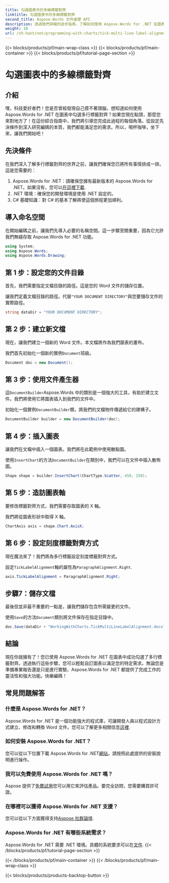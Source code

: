 ```yaml
---
title: 勾選圖表中的多線標籤對齊
linktitle: 勾選圖表中的多線標籤對齊
second_title: Aspose.Words 文件處理 API
description: 透過我們詳細的逐步指南，了解如何使用 Aspose.Words for .NET 在圖表中勾選多行標籤對齊。非常適合各個層級的開發人員。
weight: 10
url: /zh-hant/net/programming-with-charts/tick-multi-line-label-alignment/
---
```


{{< blocks/products/pf/main-wrap-class >}}
{{< blocks/products/pf/main-container >}}
{{< blocks/products/pf/tutorial-page-section >}}

# 勾選圖表中的多線標籤對齊

## 介紹

嘿，科技愛好者們！您是否曾經發現自己摸不著頭腦，想知道如何使用 Aspose.Words for .NET 在圖表中勾選多行標籤對齊？如果您現在點頭，那麼您來對地方了！在這份綜合指南中，我們將引導您完成此過程的每個角落。從設定先決條件到深入研究編碼的本質，我們都能滿足您的需求。所以，喝杯咖啡，坐下來，讓我們開始吧！

## 先決條件

在我們深入了解多行標籤對齊的世界之前，讓我們確保您已將所有事情排成一排。這是您需要的：

1.  Aspose.Words for .NET：請確保您擁有最新版本的 Aspose.Words for .NET。如果沒有，您可以[在這裡下載](https://releases.aspose.com/words/net/).
2. .NET 環境：確保您的開發環境是使用 .NET 設定的。
3. C# 基礎知識：對 C# 的基本了解將使這個旅程更加順利。

## 導入命名空間

在開始編碼之前，讓我們先導入必要的名稱空間。這一步驟至關重要，因為它允許我們無縫存取 Aspose.Words for .NET 功能。

```csharp
using System;
using Aspose.Words;
using Aspose.Words.Drawing;
```

## 第 1 步：設定您的文件目錄

首先，我們需要指定文檔目錄的路徑。這是您的 Word 文件的儲存位置。


讓我們定義文檔目錄的路徑。代替`"YOUR DOCUMENT DIRECTORY"`與您要儲存文件的實際路徑。

```csharp
string dataDir = "YOUR DOCUMENT DIRECTORY";
```

## 第 2 步：建立新文檔

現在，讓我們建立一個新的 Word 文件。本文檔將作為我們圖表的畫布。

我們首先初始化一個新的實例`Document`班級。

```csharp
Document doc = new Document();
```

## 第 3 步：使用文件產生器

這`DocumentBuilder`Aspose.Words 中的類別是一個強大的工具，有助於建立文件。我們將使用它將圖表插入到我們的文件中。

初始化一個實例`DocumentBuilder`類，將我們的文檔物件傳遞給它的建構子。

```csharp
DocumentBuilder builder = new DocumentBuilder(doc);
```

## 第 4 步：插入圖表

讓我們在文檔中插入一個圖表。我們將在此範例中使用散點圖。

使用`InsertChart`的方法`DocumentBuilder`在類別中，我們可以在文件中插入散佈圖。

```csharp
Shape shape = builder.InsertChart(ChartType.Scatter, 450, 250);
```

## 第 5 步：造訪圖表軸

要修改標籤對齊方式，我們需要存取圖表的 X 軸。

我們將從圖表形狀中取得 X 軸。

```csharp
ChartAxis axis = shape.Chart.AxisX;
```

## 第 6 步：設定刻度標籤對齊方式

現在魔法來了！我們將為多行標籤設定刻度標籤對齊方式。

設定`TickLabelAlignment`軸的屬性為`ParagraphAlignment.Right`.

```csharp
axis.TickLabelAlignment = ParagraphAlignment.Right;
```

## 步驟7：儲存文檔

最後但並非最不重要的一點是，讓我們儲存包含所需變更的文件。

使用`Save`的方法`Document`類別將文件保存在指定目錄中。

```csharp
doc.Save(dataDir + "WorkingWithCharts.TickMultiLineLabelAlignment.docx");
```

## 結論

現在你就擁有了！您已使用 Aspose.Words for .NET 在圖表中成功勾選了多行標籤對齊。透過執行這些步驟，您可以輕鬆自訂圖表以滿足您的特定需求。無論您是準備專業報告還是只是進行實驗，Aspose.Words for .NET 都提供了完成工作的靈活性和強大功能。快樂編碼！

## 常見問題解答

### 什麼是 Aspose.Words for .NET？

 Aspose.Words for .NET 是一個功能強大的程式庫，可讓開發人員以程式設計方式建立、修改和轉換 Word 文件。您可以了解更多相關信息[這裡](https://reference.aspose.com/words/net/).

### 如何安裝 Aspose.Words for .NET？

您可以從以下位置下載 Aspose.Words for .NET[網站](https://releases.aspose.com/words/net/)。請按照此處提供的安裝說明進行操作。

### 我可以免費使用 Aspose.Words for .NET 嗎？

 Aspose 提供了[免費試用](https://releases.aspose.com/)您可以用它來評估產品。要完全訪問，您需要購買許可證。

### 在哪裡可以獲得 Aspose.Words for .NET 支援？

您可以從以下方面獲得支持[Aspose 社群論壇](https://forum.aspose.com/c/words/8).

### Aspose.Words for .NET 有哪些系統需求？

 Aspose.Words for .NET 需要 .NET 環境。具體的系統要求可以在[文件](https://reference.aspose.com/words/net/).
{{< /blocks/products/pf/tutorial-page-section >}}

{{< /blocks/products/pf/main-container >}}
{{< /blocks/products/pf/main-wrap-class >}}

{{< blocks/products/products-backtop-button >}}
